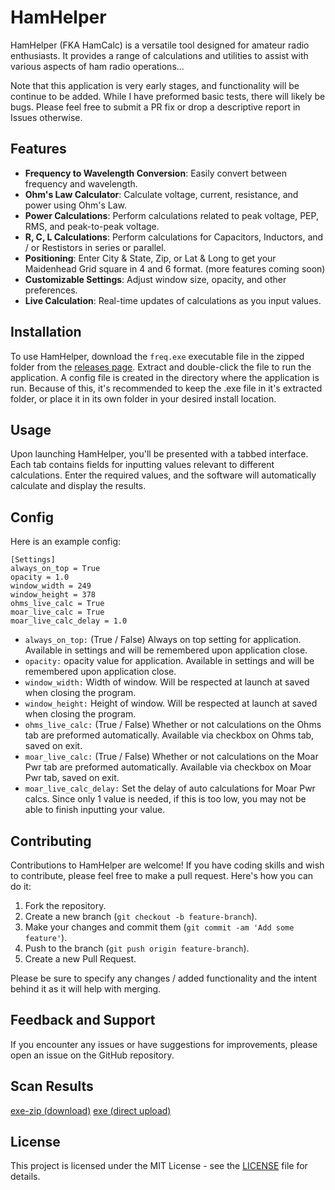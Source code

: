 # HamHelper

HamHelper (FKA HamCalc) is a versatile tool designed for amateur radio enthusiasts. It provides a range of calculations and utilities to assist with various aspects of ham radio operations...

Note that this application is very early stages, and functionality will be continue to be added. While I have preformed basic tests, there will likely be bugs. Please feel free to submit a PR fix or drop a descriptive report in Issues otherwise.

## Features

- **Frequency to Wavelength Conversion**: Easily convert between frequency and wavelength.
- **Ohm's Law Calculator**: Calculate voltage, current, resistance, and power using Ohm's Law.
- **Power Calculations**: Perform calculations related to peak voltage, PEP, RMS, and peak-to-peak voltage.
- **R, C, L Calculations**: Perform calculations for Capacitors, Inductors, and / or Restistors in series or parallel.
- **Positioning**: Enter City & State, Zip, or Lat & Long to get your Maidenhead Grid square in 4 and 6 format. (more features coming soon)
- **Customizable Settings**: Adjust window size, opacity, and other preferences.
- **Live Calculation**: Real-time updates of calculations as you input values.

## Installation

To use HamHelper, download the `freq.exe` executable file in the zipped folder from the [releases page](https://github.com/joshpeterson1/HamCalc/releases). Extract and double-click the file to run the application. A config file is created in the directory where the application is run. Because of this, it's recommended to keep the .exe file in it's extracted folder, or place it in its own folder in your desired install location.

## Usage

Upon launching HamHelper, you'll be presented with a tabbed interface. Each tab contains fields for inputting values relevant to different calculations. Enter the required values, and the software will automatically calculate and display the results.

## Config

Here is an example config: 
```
[Settings]
always_on_top = True
opacity = 1.0
window_width = 249
window_height = 378
ohms_live_calc = True
moar_live_calc = True
moar_live_calc_delay = 1.0
```
- `always_on_top:` (True / False) Always on top setting for application. Available in settings and will be remembered upon application close.
- `opacity:` opacity value for application. Available in settings and will be remembered upon application close.
- `window_width:` Width of window. Will be respected at launch at saved when closing the program.
- `window_height:` Height of window. Will be respected at launch at saved when closing the program.
- `ohms_live_calc:` (True / False) Whether or not calculations on the Ohms tab are preformed automatically. Available via checkbox on Ohms tab, saved on exit.
- `moar_live_calc:` (True / False) Whether or not calculations on the Moar Pwr tab are preformed automatically. Available via checkbox on Moar Pwr tab, saved on exit.
- `moar_live_calc_delay:` Set the delay of auto calculations for Moar Pwr calcs. Since only 1 value is needed, if this is too low, you may not be able to finish inputting your value. 

## Contributing

Contributions to HamHelper are welcome! If you have coding skills and wish to contribute, please feel free to make a pull request. Here's how you can do it:

1. Fork the repository.
2. Create a new branch (`git checkout -b feature-branch`).
3. Make your changes and commit them (`git commit -am 'Add some feature'`).
4. Push to the branch (`git push origin feature-branch`).
5. Create a new Pull Request.

Please be sure to specify any changes / added functionality and the intent behind it as it will help with merging.

## Feedback and Support

If you encounter any issues or have suggestions for improvements, please open an issue on the GitHub repository.

## Scan Results
[exe-zip (download)](https://www.virustotal.com/gui/url/b426df57c26198fce7c8d594f3f0c1b07a2819efe13e9481892dfec43998cd99/detection)
[exe (direct upload)](https://www.virustotal.com/gui/file/909e6dd01177e1099cbba0d320bba1c79a39f47bc1589b91870bc37480d8a9f8/behavior)


## License

This project is licensed under the MIT License - see the [LICENSE](LICENSE) file for details.
